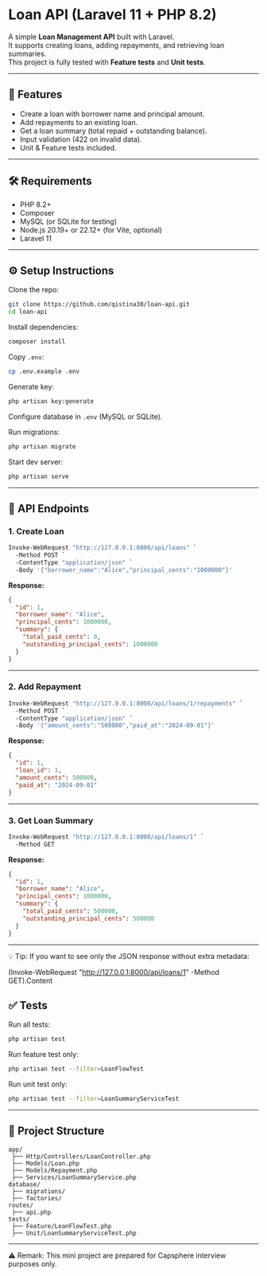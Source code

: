 
# Loan API (Laravel 11 + PHP 8.2)

A simple **Loan Management API** built with Laravel.  
It supports creating loans, adding repayments, and retrieving loan summaries.  
This project is fully tested with **Feature tests** and **Unit tests**.

---

## 🚀 Features
- Create a loan with borrower name and principal amount.  
- Add repayments to an existing loan.  
- Get a loan summary (total repaid + outstanding balance).  
- Input validation (422 on invalid data).  
- Unit & Feature tests included.

---

## 🛠️ Requirements
- PHP 8.2+
- Composer
- MySQL (or SQLite for testing)
- Node.js 20.19+ or 22.12+ (for Vite, optional)
- Laravel 11

---

## ⚙️ Setup Instructions

Clone the repo:
```bash
git clone https://github.com/qistina30/loan-api.git
cd loan-api
````

Install dependencies:

```bash
composer install
```

Copy `.env`:

```bash
cp .env.example .env
```

Generate key:

```bash
php artisan key:generate
```

Configure database in `.env` (MySQL or SQLite).

Run migrations:

```bash
php artisan migrate
```

Start dev server:

```bash
php artisan serve
```

---

## 📌 API Endpoints

### 1. Create Loan

```bash
Invoke-WebRequest "http://127.0.0.1:8000/api/loans" `
  -Method POST `
  -ContentType "application/json" `
  -Body '{"borrower_name":"Alice","principal_cents":"1000000"}'
```

**Response:**

```json
{
  "id": 1,
  "borrower_name": "Alice",
  "principal_cents": 1000000,
  "summary": {
    "total_paid_cents": 0,
    "outstanding_principal_cents": 1000000
  }
}
```

---

### 2. Add Repayment

```bash
Invoke-WebRequest "http://127.0.0.1:8000/api/loans/1/repayments" `
  -Method POST `
  -ContentType "application/json" `
  -Body '{"amount_cents":"500000","paid_at":"2024-09-01"}'
```

**Response:**

```json
{
  "id": 1,
  "loan_id": 1,
  "amount_cents": 500000,
  "paid_at": "2024-09-01"
}
```

---

### 3. Get Loan Summary

```bash
Invoke-WebRequest "http://127.0.0.1:8000/api/loans/1" `
  -Method GET
```

**Response:**

```json
{
  "id": 1,
  "borrower_name": "Alice",
  "principal_cents": 1000000,
  "summary": {
    "total_paid_cents": 500000,
    "outstanding_principal_cents": 500000
  }
}
```

---
💡 Tip: If you want to see only the JSON response without extra metadata:

(Invoke-WebRequest "http://127.0.0.1:8000/api/loans/1" -Method GET).Content

## ✅ Tests

Run all tests:

```bash
php artisan test
```

Run feature test only:

```bash
php artisan test --filter=LoanFlowTest
```

Run unit test only:

```bash
php artisan test --filter=LoanSummaryServiceTest
```

---

## 📂 Project Structure

```
app/
 ├── Http/Controllers/LoanController.php
 ├── Models/Loan.php
 ├── Models/Repayment.php
 ├── Services/LoanSummaryService.php
database/
 ├── migrations/
 ├── factories/
routes/
 ├── api.php
tests/
 ├── Feature/LoanFlowTest.php
 ├── Unit/LoanSummaryServiceTest.php
```

---

⚠️ Remark: This mini project are prepared for Capsphere interview purposes only.




